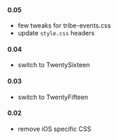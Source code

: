 #### 0.05
* few tweaks for tribe-events.css
* update `style.css` headers

#### 0.04
* switch to TwentySixteen

#### 0.03
* switch to TwentyFifteen

#### 0.02
* remove iOS specific CSS

